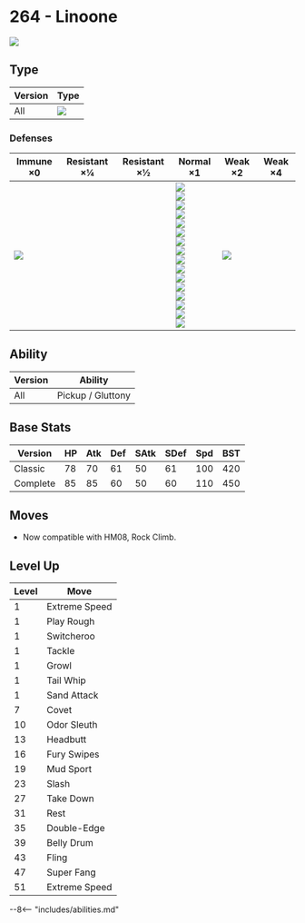 # 264 - Linoone
![][264]

## Type

Version | Type
---     | ---
All     | ![][normal]

### Defenses

Immune ×0      | Resistant ×¼ | Resistant ×½ | Normal ×1                                                                                                                                                                                                                           | Weak ×2           | Weak ×4
---            | ---          | ---          | ---                                                                                                                                                                                                                                 | ---               | ---
![][ghost]<br> | &nbsp;       | &nbsp;       | ![][normal]<br>![][flying]<br>![][poison]<br>![][ground]<br>![][rock]<br>![][bug]<br>![][steel]<br>![][fire]<br>![][water]<br>![][grass]<br>![][electric]<br>![][psychic]<br>![][ice]<br>![][dragon]<br>![][dark]<br>![][fairy]<br> | ![][fighting]<br> | &nbsp;

## Ability

Version | Ability
---     | ---
All     | Pickup / Gluttony

## Base Stats

Version  | HP  | Atk | Def | SAtk | SDef | Spd | BST
---      | --- | --- | --- | ---  | ---  | --- | ---
Classic  | 78  | 70  | 61  | 50   | 61   | 100 | 420
Complete | 85  | 85  | 60  | 50   | 60   | 110 | 450

## Moves

 - Now compatible with HM08, Rock Climb.

## Level Up

Level | Move
---   | ---
1     | Extreme Speed
1     | Play Rough
1     | Switcheroo
1     | Tackle
1     | Growl
1     | Tail Whip
1     | Sand Attack
7     | Covet
10    | Odor Sleuth
13    | Headbutt
16    | Fury Swipes
19    | Mud Sport
23    | Slash
27    | Take Down
31    | Rest
35    | Double-Edge
39    | Belly Drum
43    | Fling
47    | Super Fang
51    | Extreme Speed


--8<-- "includes/abilities.md"

[264]: ../img/pokemon/264.png
[normal]: ../img/types/normal.png
[fire]: ../img/types/fire.png
[fighting]: ../img/types/fighting.png
[water]: ../img/types/water.png
[flying]: ../img/types/flying.png
[grass]: ../img/types/grass.png
[poison]: ../img/types/poison.png
[electric]: ../img/types/electric.png
[ground]: ../img/types/ground.png
[psychic]: ../img/types/psychic.png
[rock]: ../img/types/rock.png
[ice]: ../img/types/ice.png
[bug]: ../img/types/bug.png
[dragon]: ../img/types/dragon.png
[ghost]: ../img/types/ghost.png
[dark]: ../img/types/dark.png
[steel]: ../img/types/steel.png
[fairy]: ../img/types/fairy.png
